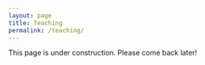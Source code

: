 ```yaml
---
layout: page
title: Teaching
permalink: /teaching/
---
```


This page is under construction. Please come back later!